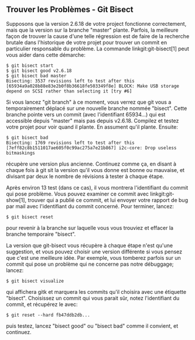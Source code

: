 ## Trouver les Problèmes - Git Bisect ##

Supposons que la version 2.6.18 de votre project fonctionne correctement,
mais que la version sur la branche "master" plante. Parfois, la meilleure
façon de trouver la cause d'une telle régression est de faire de la recherche
brutale dans l'historique de votre projet pour trouver un commit en particulier
responsable du problème. La commande linkgit:git-bisect[1] peut vous aider
dans cette démarche:

    $ git bisect start
    $ git bisect good v2.6.18
    $ git bisect bad master
    Bisecting: 3537 revisions left to test after this
    [65934a9a028b88e83e2b0f8b36618fe503349f8e] BLOCK: Make USB storage depend on SCSI rather than selecting it [try #6]

Si vous lancez "git branch" à ce moment, vous verrez que git vous
a temporairement déplacé sur une nouvelle branche nommée "bisect".
Cette branche pointe vers un commit (avec l'identifiant 65934...)
qui est accessible depuis "master" mais pas depuis v2.6.18.
Compilez et testez votre projet pour voir quand il plante.
En assument qu'il plante. Ensuite:

    $ git bisect bad
    Bisecting: 1769 revisions left to test after this
    [7eff82c8b1511017ae605f0c99ac275a7e21b867] i2c-core: Drop useless bitmaskings

récupère une version plus ancienne. Continuez comme ça, en disant
à chaque fois à git sit la version qu'il vous donne est bonne ou mauvaise,
et divisant par deux le nombre de révisions à tester à chaque étape.

Après environ 13 test (dans ce cas), il vous montrera l'identifiant du commit
qui pose problème. Vous pouvez examiner ce commit avec linkgit:git-show[1],
trouver qui a publié ce commit, et lui envoyer votre rapport de bug
par mail avec l'identifiant du commit concerné. Pour terminer, lancez:

    $ git bisect reset

pour revenir à la branche sur laquelle vous vous trouviez et
effacer la branche temporaire "bisect".

La version que git-bisect vous récupère à chaque étape n'est qu'une suggestion,
et vous pouvez choisir une version différente si vous pensez que c'est une
meilleure idée. Par exemple, vous tomberez parfois sur un commit qui pose
un problème qui ne concerne pas notre débuggage; lancez:

    $ git bisect visualize

qui affichera gitk et marquera les commits qu'il choisira avec une étiquette
"bisect". Choisissez un commit qui vous parait sûr, notez l'identifiant du
commit, et récupérez le avec:

    $ git reset --hard fb47ddb2db...

puis testez, lancez "bisect good" ou "bisect bad" comme il convient,
et continuez.